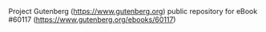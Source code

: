 Project Gutenberg (https://www.gutenberg.org) public repository for eBook #60117 (https://www.gutenberg.org/ebooks/60117)
